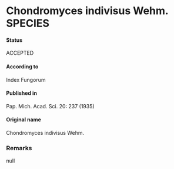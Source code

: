 Chondromyces indivisus Wehm. SPECIES
=======

#### Status
ACCEPTED

#### According to
Index Fungorum

#### Published in
Pap. Mich. Acad. Sci. 20: 237 (1935)

#### Original name
Chondromyces indivisus Wehm.

### Remarks
null
